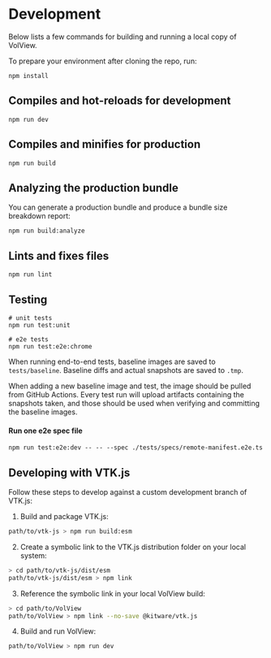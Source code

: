 # Development

Below lists a few commands for building and running a local copy of VolView.

To prepare your environment after cloning the repo, run:

```
npm install
```

## Compiles and hot-reloads for development

```
npm run dev
```

## Compiles and minifies for production

```
npm run build
```

## Analyzing the production bundle

You can generate a production bundle and produce a bundle size breakdown report:

```
npm run build:analyze
```

## Lints and fixes files

```
npm run lint
```

## Testing

```
# unit tests
npm run test:unit

# e2e tests
npm run test:e2e:chrome
```

When running end-to-end tests, baseline images are saved to `tests/baseline`. Baseline diffs and actual snapshots are saved to `.tmp`.

When adding a new baseline image and test, the image should be pulled from GitHub Actions. Every test run will upload artifacts containing the snapshots taken, and those should be used when verifying and committing the baseline images.

#### Run one e2e spec file

```
npm run test:e2e:dev -- -- --spec ./tests/specs/remote-manifest.e2e.ts
```

## Developing with VTK.js

Follow these steps to develop against a custom development branch of VTK.js:

1. Build and package VTK.js:

```sh
path/to/vtk-js > npm run build:esm
```

2. Create a symbolic link to the VTK.js distribution folder on your local system:

```sh
> cd path/to/vtk-js/dist/esm
path/to/vtk-js/dist/esm > npm link
```

3. Reference the symbolic link in your local VolView build:

```sh
> cd path/to/VolView
path/to/VolView > npm link --no-save @kitware/vtk.js
```

4. Build and run VolView:

```sh
path/to/VolView > npm run dev
```
